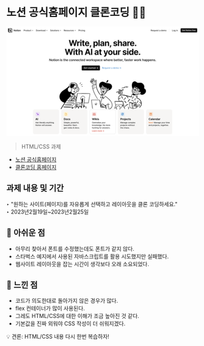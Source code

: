 # 노션 공식홈페이지 클론코딩 🥸✨

![Preview](./readme%20img/Site-Preview.png)
> HTML/CSS 과제

- [노션 공식홈페이지](https://www.notion.so/product)
- [클론코딩 홈페이지](link)

## 과제 내용 및 기간 

‣ "원하는 사이트(페이지)를 자유롭게 선택하고 레이아웃을 클론 코딩하세요."  
‣ 2023년2월19일~2023년2월25일


## 🫣 아쉬운 점

- 아무리 찾아서 폰트를 수정했는데도 폰트가 같지 않다.
- 스타벅스 예지에서 사용된 자바스크립트를 활용 시도했지만 실패했다.
- 웹사이트 레이아웃을 잡는 시간이 생각보다 오래 소요되었다.

## 💭 느낀 점

- 코드가 의도한대로 돌아가지 않은 경우가 많다.
- flex 컨테이너가 많이 사용된다.
- 그레도 HTML/CSS에 대한 이해가 조금 높아진 것 같다.
- 기본값을 진짜 외워야 CSS 작성이 더 쉬워지겠다.

💡 견론: HTML/CSS 내용 다시 한번 복습하자!


